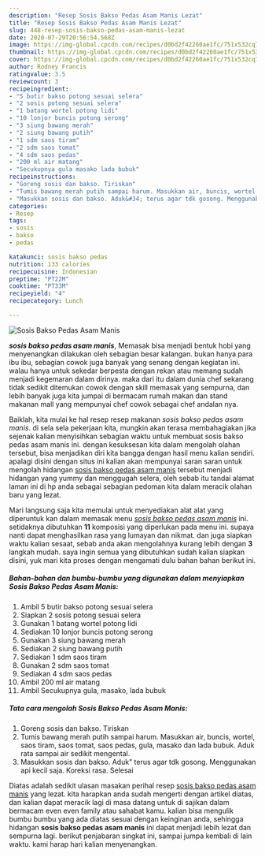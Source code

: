 ```yaml
---
description: "Resep Sosis Bakso Pedas Asam Manis Lezat"
title: "Resep Sosis Bakso Pedas Asam Manis Lezat"
slug: 448-resep-sosis-bakso-pedas-asam-manis-lezat
date: 2020-07-29T20:56:54.568Z
image: https://img-global.cpcdn.com/recipes/d0bd2f42260ae1fc/751x532cq70/sosis-bakso-pedas-asam-manis-foto-resep-utama.jpg
thumbnail: https://img-global.cpcdn.com/recipes/d0bd2f42260ae1fc/751x532cq70/sosis-bakso-pedas-asam-manis-foto-resep-utama.jpg
cover: https://img-global.cpcdn.com/recipes/d0bd2f42260ae1fc/751x532cq70/sosis-bakso-pedas-asam-manis-foto-resep-utama.jpg
author: Rodney Francis
ratingvalue: 3.5
reviewcount: 3
recipeingredient:
- "5 butir bakso potong sesuai selera"
- "2 sosis potong sesuai selera"
- "1 batang wortel potong lidi"
- "10 lonjor buncis potong serong"
- "3 siung bawang merah"
- "2 siung bawang putih"
- "1 sdm saos tiram"
- "2 sdm saos tomat"
- "4 sdm saos pedas"
- "200 ml air matang"
- "Secukupnya gula masako lada bubuk"
recipeinstructions:
- "Goreng sosis dan bakso. Tiriskan"
- "Tumis bawang merah putih sampai harum. Masukkan air, buncis, wortel, saos tiram, saos tomat, saos pedas, gula, masako dan lada bubuk. Aduk rata sampai air sedikit mengental."
- "Masukkan sosis dan bakso. Aduk&#34; terus agar tdk gosong. Menggunakan api kecil saja. Koreksi rasa. Selesai"
categories:
- Resep
tags:
- sosis
- bakso
- pedas

katakunci: sosis bakso pedas 
nutrition: 133 calories
recipecuisine: Indonesian
preptime: "PT22M"
cooktime: "PT33M"
recipeyield: "4"
recipecategory: Lunch

---
```



![Sosis Bakso Pedas Asam Manis](https://img-global.cpcdn.com/recipes/d0bd2f42260ae1fc/751x532cq70/sosis-bakso-pedas-asam-manis-foto-resep-utama.jpg)

<b><i>sosis bakso pedas asam manis</i></b>, Memasak bisa menjadi bentuk hobi yang menyenangkan dilakukan oleh sebagian besar kalangan. bukan hanya para ibu ibu, sebagian cowok juga banyak yang senang dengan kegiatan ini. walau hanya untuk sekedar berpesta dengan rekan atau memang sudah menjadi kegemaran dalam dirinya. maka dari itu dalam dunia chef sekarang tidak sedikit ditemukan cowok dengan skill memasak yang sempurna, dan lebih banyak juga kita jumpai di bermacam rumah makan dan stand makanan mall yang mempunyai chef cowok sebagai chef andalan nya.

Baiklah, kita mulai ke hal resep resep makanan <i>sosis bakso pedas asam manis</i>. di sela sela pekerjaan kita, mungkin akan terasa membahagiakan jika sejenak kalian menyisihkan sebagian waktu untuk membuat sosis bakso pedas asam manis ini. dengan kesuksesan kita dalam mengolah olahan tersebut, bisa menjadikan diri kita bangga dengan hasil menu kalian sendiri. apalagi disini dengan situs ini kalian akan mempunyai saran saran untuk mengolah hidangan <u>sosis bakso pedas asam manis</u> tersebut menjadi hidangan yang yummy dan menggugah selera, oleh sebab itu tandai alamat laman ini di hp anda sebagai sebagian pedoman kita dalam meracik olahan baru yang lezat.




Mari langsung saja kita memulai untuk menyediakan alat alat yang diperuntuk kan dalam memasak menu <u><i>sosis bakso pedas asam manis</i></u> ini. setidaknya dibutuhkan <b>11</b> komposisi yang diperlukan pada menu ini. supaya nanti dapat menghasilkan rasa yang lumayan dan nikmat. dan juga siapkan waktu kalian sesaat, sebab anda akan mengolahnya kurang lebih dengan <b>3</b> langkah mudah. saya ingin semua yang dibutuhkan sudah kalian siapkan disini, yuk mari kita proses dengan mengamati dulu bahan bahan berikut ini.

<!--inarticleads1-->

##### Bahan-bahan dan bumbu-bumbu yang digunakan dalam menyiapkan Sosis Bakso Pedas Asam Manis:

1. Ambil 5 butir bakso potong sesuai selera
1. Siapkan 2 sosis potong sesuai selera
1. Gunakan 1 batang wortel potong lidi
1. Sediakan 10 lonjor buncis potong serong
1. Gunakan 3 siung bawang merah
1. Sediakan 2 siung bawang putih
1. Sediakan 1 sdm saos tiram
1. Gunakan 2 sdm saos tomat
1. Sediakan 4 sdm saos pedas
1. Ambil 200 ml air matang
1. Ambil Secukupnya gula, masako, lada bubuk




<!--inarticleads2-->

##### Tata cara mengolah Sosis Bakso Pedas Asam Manis:

1. Goreng sosis dan bakso. Tiriskan
1. Tumis bawang merah putih sampai harum. Masukkan air, buncis, wortel, saos tiram, saos tomat, saos pedas, gula, masako dan lada bubuk. Aduk rata sampai air sedikit mengental.
1. Masukkan sosis dan bakso. Aduk&#34; terus agar tdk gosong. Menggunakan api kecil saja. Koreksi rasa. Selesai




Diatas adalah sedikit ulasan masakan perihal resep <u>sosis bakso pedas asam manis</u> yang lezat. kita harapkan anda sudah mengerti dengan artikel diatas, dan kalian dapat meracik lagi di masa datang untuk di sajikan dalam bermacam even even family atau sahabat kamu. kalian bisa mengulik bumbu bumbu yang ada diatas sesuai dengan keinginan anda, sehingga hidangan <b>sosis bakso pedas asam manis</b> ini dapat menjadi lebih lezat dan sempurna lagi. berikut penjabaran singkat ini, sampai jumpa kembali di lain waktu. kami harap hari kalian menyenangkan.
